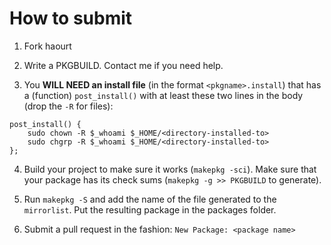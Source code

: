 # How to submit

1. Fork haourt

2. Write a PKGBUILD. Contact me if you need help.

3. You **WILL NEED an install file** (in the format `<pkgname>.install`)
that has a (function) `post_install()` with at least these two lines in the body (drop the `-R` for files):

`post_install() {`<br>
`    sudo chown -R $_whoami $_HOME/<directory-installed-to>`<br>
`    sudo chgrp -R $_whoami $_HOME/<directory-installed-to>`<br>
`};`<br>

4. Build your project to make sure it works (`makepkg -sci`).
Make sure that your package has its check sums (`makepkg -g >> PKGBUILD` to generate).

5. Run `makepkg -S` and add the name of the file generated to the `mirrorlist`.
Put the resulting package in the packages folder.

6. Submit a pull request in the fashion: `New Package: <package name>`
